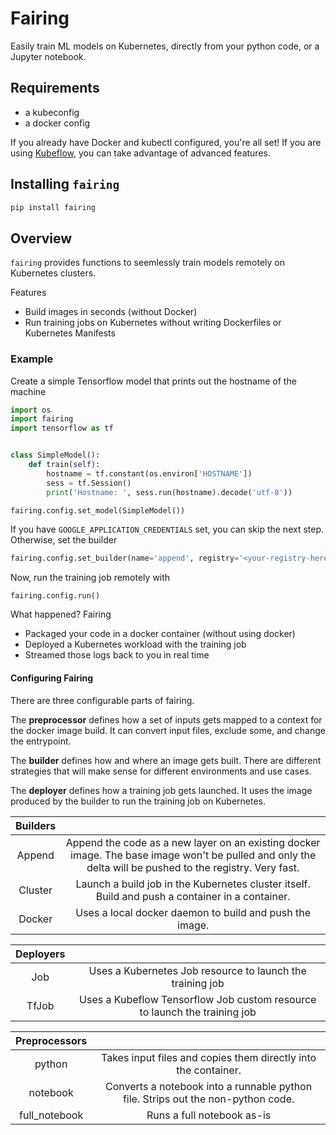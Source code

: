 # Fairing

Easily train ML models on Kubernetes, directly from your python code, or a Jupyter notebook.

## Requirements

- a kubeconfig
- a docker config

If you already have Docker and kubectl configured, you're all set! If you are using [Kubeflow](https://github.com/kubeflow/kubeflow), you can take advantage of advanced features.

## Installing `fairing`

```bash
pip install fairing
```

## Overview

`fairing` provides functions to seemlessly train models remotely on Kubernetes clusters.

Features
* Build images in seconds (without Docker)
* Run training jobs on Kubernetes without writing Dockerfiles or Kubernetes Manifests

### Example

Create a simple Tensorflow model that prints out the hostname of the machine

```python
import os
import fairing
import tensorflow as tf


class SimpleModel():
    def train(self):
        hostname = tf.constant(os.environ['HOSTNAME'])
        sess = tf.Session()
        print('Hostname: ', sess.run(hostname).decode('utf-8'))
```

```python
fairing.config.set_model(SimpleModel())
```

If you have `GOOGLE_APPLICATION_CREDENTIALS` set, you can skip the next step. Otherwise, set the builder
```python
fairing.config.set_builder(name='append', registry='<your-registry-here>')
````

Now, run the training job remotely with
```
fairing.config.run()
```

What happened? Fairing

- Packaged your code in a docker container (without using docker)
- Deployed a Kubernetes workload with the training job
- Streamed those logs back to you in real time

#### Configuring Fairing

There are three configurable parts of fairing. 

The **preprocessor** defines how a set of inputs gets mapped to a context for the docker image build. It can convert input files, exclude some, and change the entrypoint.

The **builder** defines how and where an image gets built. There are different strategies that will make sense for different environments and use cases.

The **deployer** defines how a training job gets launched. It uses the image produced by the builder to run the training job on Kubernetes.

| Builders |  |
|:--------:|:--------------------------------------------------------------------------------------------------------------------------------------------------------:|
| Append | Append the code as a new layer on an existing docker image. The base image won't be pulled and only the delta will be pushed to the registry. Very fast. |
| Cluster | Launch a build job in the Kubernetes cluster itself. Build and push a container in a container. |
| Docker | Uses a local docker daemon to build and push the image. |


| Deployers |  |
|:---------:|:-------------------------------------------------------------------------:|
| Job | Uses a Kubernetes Job resource to launch the training job |
| TfJob | Uses a Kubeflow Tensorflow Job custom resource to launch the training job |



| Preprocessors |  |
|:-------------:|:--------------------------------------------------------------------------------:|
| python | Takes input files and copies them directly into the container. |
| notebook | Converts a notebook into a runnable python file. Strips out the non-python code. |
| full_notebook | Runs a full notebook as-is |